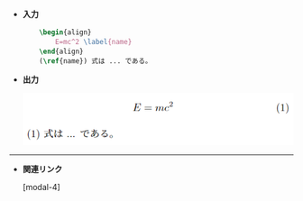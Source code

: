 <!--10-->
<!--align環境(ディスプレイ数式)-->

- **入力**
    
    ```latex
        \begin{align} 
            E=mc^2 \label{name} 
        \end{align}
        (\ref{name}) 式は ... である。
    ```
    
- **出力**

    ![align-environment](./align-environment/1.png "max-width=600px")

---

- **関連リンク**
    
    <div class="related-link-wrapper">
        [modal-4]<!--＄…＄ (インライン数式)-->
    </div>